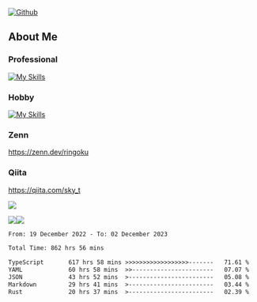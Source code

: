 [![Github](https://img.shields.io/github/followers/skyt-a?label=Follow&style=social)](https://github.com/skyt-a)

## About Me
### Professional
[![My Skills](https://skillicons.dev/icons?i=react,ts,js,nodejs,java,graphql,firebase,githubactions&theme=light)](https://skillicons.dev)
### Hobby
[![My Skills](https://skillicons.dev/icons?i=unity,rust,py&theme=light)](https://skillicons.dev)

### Zenn
https://zenn.dev/ringoku
### Qiita
https://qiita.com/sky_t


![](https://github-profile-summary-cards.vercel.app/api/cards/profile-details?username=skyt-a&theme=default)

![](https://github-profile-summary-cards.vercel.app/api/cards/repos-per-language?username=skyt-a&theme=default)![](https://github-profile-summary-cards.vercel.app/api/cards/stats?username=RinGoku&theme=default)

<!--START_SECTION:waka-->

```txt
From: 19 December 2022 - To: 02 December 2023

Total Time: 862 hrs 56 mins

TypeScript       617 hrs 58 mins >>>>>>>>>>>>>>>>>>-------   71.61 %
YAML             60 hrs 58 mins  >>-----------------------   07.07 %
JSON             43 hrs 52 mins  >------------------------   05.08 %
Markdown         29 hrs 41 mins  >------------------------   03.44 %
Rust             20 hrs 37 mins  >------------------------   02.39 %
```

<!--END_SECTION:waka-->
